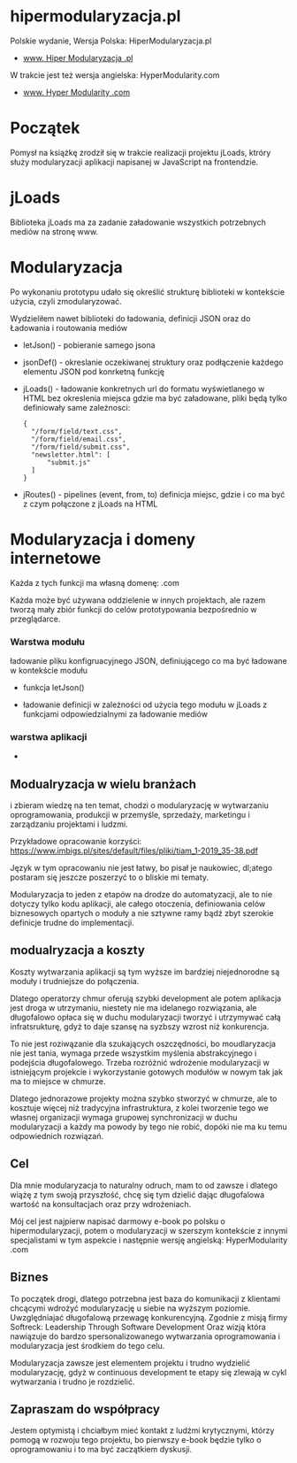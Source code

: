 # hipermodularyzacja.pl

Polskie wydanie, Wersja Polska: HiperModularyzacja.pl
+ [www. Hiper Modularyzacja .pl](https://www.hipermodularyzacja.pl/)


W trakcie jest też wersja angielska: HyperModularity.com
+ [www. Hyper Modularity .com](http://www.hypermodularity.com/)

# Początek

Pomysł na książkę zrodził się w trakcie realizacji projektu jLoads, ktróry służy modularyzacji aplikacji napisanej w JavaScript na frontendzie.

# jLoads

Biblioteka jLoads ma za zadanie załadowanie wszystkich potrzebnych mediów na stronę www.

# Modularyzacja
Po wykonaniu prototypu udało się określić strukturę biblioteki w kontekście użycia, czyli zmodularyzować.

Wydzieliłem nawet biblioteki do ładowania, definicji JSON oraz do Ładowania i routowania mediów

+ letJson() - pobieranie samego jsona

+ jsonDef() - okreslanie oczekiwanej struktury oraz podłączenie każdego elementu JSON pod konrketną funkcję

+ jLoads() - ładowanie konkretnych url do formatu wyświetlanego w HTML bez okreslenia miejsca gdzie ma być załadowane, pliki będą tylko definiowały same zależnosci:


      {
        "/form/field/text.css",
        "/form/field/email.css",
        "/form/field/submit.css",
        "newsletter.html": [
            "submit.js"
        ]
      }

+ jRoutes() - pipelines (event, from, to) definicja miejsc, gdzie i co ma być z czym połączone z jLoads na HTML

# Modularyzacja i domeny internetowe



Każda z tych funkcji ma własną domenę: .com

Każda może być używana oddzielenie w innych projektach, ale razem tworzą mały zbiór funkcji do celów prototypowania bezpośrednio w przeglądarce.



### Warstwa modułu
ładowanie pliku konfigruacyjnego JSON, definiującego co ma być ładowane w kontekście modułu
+ funkcja letJson()


+ ładowanie definicji w zależności od użycia tego modułu w jLoads z funkcjami odpowiedzialnymi za ładowanie mediów

### warstwa aplikacji 
+

## Modualryzacja w wielu branżach

i zbieram wiedzę na ten temat, chodzi o modularyzację w wytwarzaniu oprogramowania, produkcji w przemyśle, sprzedaży, marketingu i zarządzaniu projektami i ludzmi.
 
Przykładowe opracowanie korzyści:
https://www.imbigs.pl/sites/default/files/pliki/tiam_1-2019_35-38.pdf

Język w tym opracowaniu nie jest łatwy, bo pisał je naukowiec, dl;atego postaram się jeszcze poszerzyć to o bliskie mi tematy.

Modularyzacja to jeden z etapów na drodze do automatyzacji, ale to nie dotyczy tylko kodu aplikacji, ale całego otoczenia, definiowania celów biznesowych opartych o moduły a nie sztywne ramy bądź zbyt szerokie definicje trudne do implementacji.

## modualryzacja a koszty

Koszty wytwarzania aplikacji są tym wyższe im bardziej niejednorodne są moduły i trudniejsze do połączenia.

Dlatego operatorzy chmur oferują szybki development ale potem aplikacja jest droga w utrzymaniu, niestety nie ma idelanego rozwiązania, ale długofalowo opłaca się w duchu modularyzacji tworzyć i utrzymywać całą infratsrukturę, gdyż to daje szansę na syzbszy wzrost niż konkurencja.

To nie jest roziwązanie dla szukających oszczędności, bo moudlaryzacja nie jest tania, wymaga przede wszystkim myślenia abstrakcyjnego i podejścia długofalowego. Trzeba rozróżnić wdrożenie modularyzacji w istniejącym projekcie i wykorzystanie gotowych modułów w nowym tak jak ma to miejsce w chmurze.

Dlatego jednorazowe projekty można szybko stworzyć w chmurze, ale to kosztuje więcej niż tradycyjna infrastruktura, z kolei tworzenie tego we własnej organizacji wymaga grupowej synchronizacji w duchu modularyzacji a każdy ma powody by tego nie robić, dopóki nie ma ku temu odpowiednich rozwiązań. 

## Cel

Dla mnie modularyzacja to naturalny odruch, mam to od zawsze i dlatego wiążę z tym swoją przyszłość, chcę się tym dzielić dając długofalowa wartość na konsultacjach oraz przy wdrożeniach.

Mój cel jest najpierw napisać darmowy e-book po polsku o hipermodularyzacji, potem o modularyzacji w szerszym kontekście z innymi specjalistami w tym aspekcie i następnie wersję angielską: HyperModularity .com

## Biznes
To początek drogi, dlatego potrzebna jest baza do komunikacji z klientami chcącymi wdrożyć modularyzację u siebie na wyższym poziomie.
Uwzględniajać długofalową przewagę konkurencyjną.
Zgodnie z misją firmy Softreck: Leadership Through Software Development
Oraz wizją która nawiązuje do bardzo spersonalizowanego wytwarzania oprogramowania i modularyzacja jest środkiem do tego celu.



Modularyzacja zawsze jest elementem projektu i trudno wydzielić modularyzację, gdyż w continuous development te etapy się zlewają w cykl wytwarzania i trudno je rozdzielić. 

## Zapraszam do współpracy
Jestem optymistą i chciałbym mieć kontakt z ludźmi krytycznymi, którzy pomogą w rozwoju tego projektu, bo pierwszy e-book będzie tylko o oprogramowaniu i to ma być zaczątkiem dyskusji.

